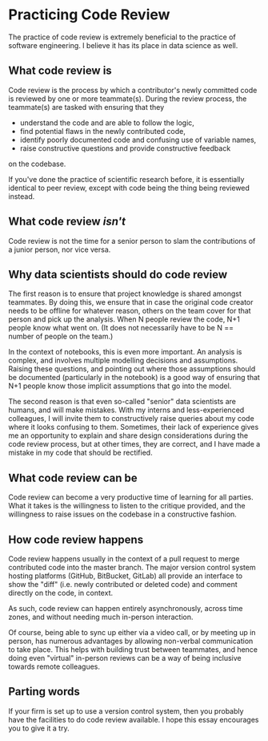# Practicing Code Review

The practice of code review is extremely beneficial to the practice of software engineering.
I believe it has its place in data science as well.

## What code review is

Code review is the process by which a contributor's newly committed code
is reviewed by one or more teammate(s).
During the review process, the teammate(s) are tasked with ensuring that they

- understand the code and are able to follow the logic,
- find potential flaws in the newly contributed code,
- identify poorly documented code and confusing use of variable names,
- raise constructive questions and provide constructive feedback

on the codebase.

If you've done the practice of scientific research before,
it is essentially identical to peer review,
except with code being the thing being reviewed instead.

## What code review _isn't_

Code review is not the time
for a senior person to slam the contributions of a junior person,
nor vice versa.

## Why data scientists should do code review

The first reason is to ensure that project knowledge
is shared amongst teammates.
By doing this, we ensure that
in case the original code creator needs to be offline for whatever reason,
others on the team cover for that person and pick up the analysis.
When N people review the code, N+1 people know what went on.
(It does not necessarily have to be N == number of people on the team.)

In the context of notebooks, this is even more important.
An analysis is complex,
and involves multiple modelling decisions and assumptions.
Raising these questions,
and pointing out where those assumptions should be documented
(particularly in the notebook)
is a good way of ensuring
that N+1 people know those implicit assumptions that go into the model.

The second reason is that
even so-called "senior" data scientists are humans,
and will make mistakes.
With my interns and less-experienced colleagues,
I will invite them to constructively raise queries about my code
where it looks confusing to them.
Sometimes, their lack of experience gives me an opportunity to explain
and share design considerations during the code review process,
but at other times, they are correct, and I have made a mistake in my code
that should be rectified.

## What code review can be

Code review can become a very productive time of learning for all parties.
What it takes is the willingness to listen to the critique provided,
and the willingness to raise issues on the codebase in a constructive fashion.

## How code review happens

Code review happens usually in the context of a pull request
to merge contributed code into the master branch.
The major version control system hosting platforms (GitHub, BitBucket, GitLab)
all provide an interface to show the "diff"
(i.e. newly contributed or deleted code)
and comment directly on the code, in context.

As such, code review can happen entirely asynchronously, across time zones,
and without needing much in-person interaction.

Of course, being able to sync up either via a video call,
or by meeting up in person,
has numerous advantages by allowing non-verbal communication to take place.
This helps with building trust between teammates,
and hence doing even "virtual" in-person reviews
can be a way of being inclusive towards remote colleagues.

## Parting words

If your firm is set up to use a version control system,
then you probably have the facilities to do code review available.
I hope this essay encourages you to give it a try.
